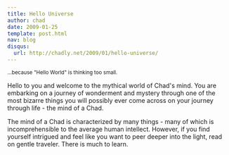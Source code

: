 ```yaml
---
title: Hello Universe
author: chad
date: 2009-01-25
template: post.html
nav: blog
disqus: 
  url: http://chadly.net/2009/01/hello-universe/
---
```


<small>…because "Hello World" is thinking too small.</small>

Hello to you and welcome to the mythical world of Chad's mind. You are embarking on a journey of wonderment and mystery through one of the most bizarre things you will possibly ever come across on your journey through life - the mind of a Chad.

The mind of a Chad is characterized by many things - many of which is incomprehensible to the average human intellect. However, if you find yourself intrigued and feel like you want to peer deeper into the light, read on gentle traveler. There is much to learn.
